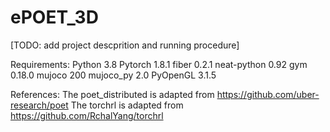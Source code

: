 # ePOET_3D
[TODO: add project descprition and running procedure]

Requirements:
Python 3.8
Pytorch 1.8.1
fiber 0.2.1
neat-python 0.92
gym 0.18.0
mujoco 200
mujoco_py 2.0
PyOpenGL 3.1.5

References:
The poet_distributed is adapted from https://github.com/uber-research/poet
The torchrl is adapted from https://github.com/RchalYang/torchrl
